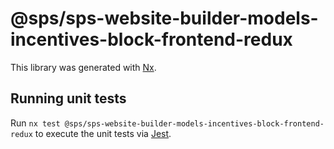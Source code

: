 # @sps/sps-website-builder-models-incentives-block-frontend-redux

This library was generated with [Nx](https://nx.dev).

## Running unit tests

Run `nx test @sps/sps-website-builder-models-incentives-block-frontend-redux` to execute the unit tests via [Jest](https://jestjs.io).
